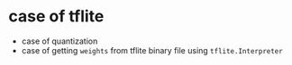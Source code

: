 # case of tflite 
* case of quantization
* case of getting `weights` from tflite binary file using `tflite.Interpreter `